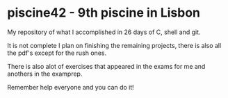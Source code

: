 # piscine42 - 9th piscine in Lisbon

My repository of what I accomplished in 26 days of C, shell and git.

It is not complete I plan on finishing the remaining projects, there is also all the pdf's except for the rush ones.

There is also alot of exercises that appeared in the exams for me and anothers in the examprep.

Remember help everyone and you can do it!

